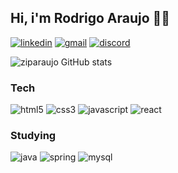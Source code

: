 ## Hi, i'm Rodrigo Araujo 🖖🏽

[![linkedin](https://img.shields.io/badge/linkedin-%230077B5.svg?style=for-the-badge&logo=linkedin&logoColor=whit)](https://www.linkedin.com/in/ziparaujo/) [![gmail](https://img.shields.io/badge/Gmail-D14836?style=for-the-badge&logo=gmail&logoColor=white)](ziparaujo@gmail.com) [![discord](https://img.shields.io/badge/Discord-%235865F2.svg?style=for-the-badge&logo=discord&logoColor=white)](discordapp.com/users/938429092762628117)

![ziparaujo GitHub stats](https://github-readme-stats.vercel.app/api?username=ziparaujo&show_icons=true&theme=gruvbox)

### Tech

<div style="display: inline_block">
  <img alt="html5" src="https://img.shields.io/badge/html5-%23E34F26.svg?style=for-the-badge&logo=html5&logoColor=white">
  <img alt="css3" src="https://img.shields.io/badge/css3-%231572B6.svg?style=for-the-badge&logo=css3&logoColor=white">
  <img alt="javascript" src="https://img.shields.io/badge/javascript-%23323330.svg?style=for-the-badge&logo=javascript&logoColor=%23F7DF1E">
  <img alt="react" src="https://img.shields.io/badge/react-%2320232a.svg?style=for-the-badge&logo=react&logoColor=%2361DAFB">
</div>

### Studying

<div style="display: inline_block">
  <img alt="java" src="https://img.shields.io/badge/java-%23ED8B00.svg?style=for-the-badge&logo=openjdk&logoColor=white">
  <img alt="spring" src="https://img.shields.io/badge/spring-%236DB33F.svg?style=for-the-badge&logo=spring&logoColor=white">
  <img alt="mysql" src="https://img.shields.io/badge/mysql-4479A1.svg?style=for-the-badge&logo=mysql&logoColor=white">
</div>
